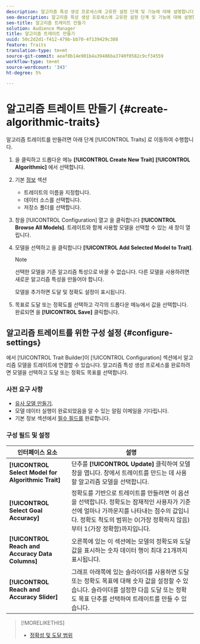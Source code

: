 ```yaml
---
description: 알고리즘 특성 생성 프로세스에 고유한 설정 단계 및 기능에 대해 설명합니다.
seo-description: 알고리즘 특성 생성 프로세스에 고유한 설정 단계 및 기능에 대해 설명합니다.
seo-title: 알고리즘 트레이트 만들기
solution: Audience Manager
title: 알고리즘 트레이트 만들기
uuid: 50c2d2d1-f412-479b-bb70-4f139429c388
feature: Traits
translation-type: tm+mt
source-git-commit: aeaf8b14e901b4a39486ba3740f0582c9cf34559
workflow-type: tm+mt
source-wordcount: '343'
ht-degree: 5%

---
```



# 알고리즘 트레이트 만들기 {#create-algorithmic-traits}

<!-- t_algo_trait_build.xml -->

알고리즘 트레이트를 만들려면 아래 단계 [!UICONTROL Traits] 로 이동하여 수행합니다.

1. 을 클릭하고 드롭다운 메뉴 **[!UICONTROL Create New Trait]** **[!UICONTROL Algorithmic]** 에서 선택합니다.
1. 기본 [정보](../../features/traits/create-onboarded-rule-based-traits.md) 섹션
   * 트레이트의 이름을 지정합니다.
   * 데이터 소스를 선택합니다.
   * 저장소 폴더를 선택합니다.
1. 창을 [!UICONTROL Configuration] 열고 을 클릭합니다 **[!UICONTROL Browse All Models]**.
트레이트와 함께 사용할 모델을 선택할 수 있는 새 창이 열립니다.
1. 모델을 선택하고 을 클릭합니다 **[!UICONTROL Add Selected Model to Trait]**.

   >[!NOTE]
   > 
   > 선택한 모델을 기존 알고리즘 특성으로 바꿀 수 없습니다. 다른 모델을 사용하려면 새로운 알고리즘 특성을 만들어야 합니다.

   모델을 추가하면 도달 및 정확도 설정이 표시됩니다.
1. 목표로 도달 또는 정확도를 선택하고 각각의 드롭다운 메뉴에서 값을 선택합니다. 완료되면 을 **[!UICONTROL Save]** 클릭합니다.

## 알고리즘 트레이트를 위한 구성 설정 {#configure-settings}

에서 [!UICONTROL Trait Builder]이 [!UICONTROL Configuration] 섹션에서 알고리즘 모델을 트레이트에 연결할 수 있습니다. 알고리즘 특성 생성 프로세스를 완료하려면 모델을 선택하고 도달 또는 정확도 목표를 선택합니다.

### 사전 요구 사항

<!-- r_algo_trait_config_section.xml -->

* [유사 모델 만들기](../../features/algorithmic-models/create-model.md).
* 모델 데이터 실행이 완료되었음을 알 수 있는 알림 이메일을 기다립니다.
* 기본 정보 섹션에서 [필수 필드를](../../features/traits/create-onboarded-rule-based-traits.md) 완료합니다.

### 구성 필드 및 설정

| 인터페이스 요소 | 설명 |
|---|---|
| **[!UICONTROL Select Model for Algorithmic Trait]** | 단추를 **[!UICONTROL Update]** 클릭하여 모델 창을 엽니다. 창에서 트레이트를 만드는 데 사용할 알고리즘 모델을 선택합니다. |
| **[!UICONTROL Select Goal Accuracy]** | 정확도를 기반으로 트레이트를 만들려면 이 옵션을 선택합니다. 정확도는 잠재적인 사용자가 기준선에 얼마나 가까운지를 나타내는 점수의 값입니다. 정확도 척도의 범위는 0(가장 정확하지 않음)부터 1(가장 정확함)까지입니다. |
| **[!UICONTROL Reach and Accuracy Data Columns]** | 오른쪽에 있는 이 섹션에는 모델의 정확도와 도달 값을 표시하는 숫자 데이터 행이 최대 21개까지 표시됩니다. |
| **[!UICONTROL Reach and Accuracy Slider]** | 그래프 아래쪽에 있는 슬라이더를 사용하면 도달 또는 정확도 목표에 대해 숫자 값을 설정할 수 있습니다. 슬라이더를 설정한 다음 도달 또는 정확도 목표 단추를 선택하여 트레이트를 만들 수 있습니다. |

>[!MORELIKETHIS]
>
>* [정확성 및 도달 범위](../../features/traits/trait-accuracy-reach.md)

